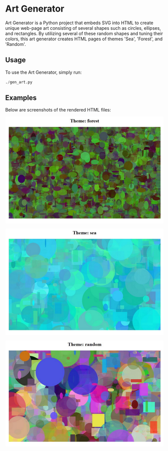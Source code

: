 # Art Generator

Art Generator is a Python project that embeds SVG into HTML to create unique web-page art consisting of several shapes such as circles, ellipses, and rectangles. By utilizing several of these random shapes and tuning their colors, this art generator creates HTML pages of themes 'Sea', 'Forest', and 'Random'. 

## Usage
To use the Art Generator, simply run:
```python
./gen_art.py
```

## Examples
Below are screenshots of the rendered HTML files:

![Forest Theme](Images/forest_demo.png)

![Sea Theme](Images/sea_demo.png)

![Random Theme](Images/random_demo.png)